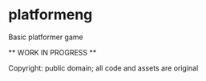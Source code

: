 # platformeng
Basic platformer game

\*\* WORK IN PROGRESS \*\*

Copyright: public domain; all code and assets are original
